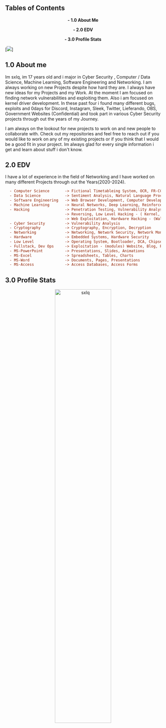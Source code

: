## Tables of Contents
<p align = "center">
<b> - 1.0  About Me</b>
</p>
<p align = "center">
<b>- 2.0  EDV</b>
  </p>
<p align = "center">
<b>- 3.0  Profile Stats</b>
</p>

[![](https://komarev.com/ghpvc/?username=sxlq&style=flat-square&color=1d1e2c)]

<!-- <br><br><br><br><br><br> -->
<!-- <p dir="auto" align="center"><a target="_blank" href="https://discord.gg/users/621713529543720970"><img src="https://raw.githubusercontent.com/catppuccin/catppuccin/dev/assets/footers/gray0_ctp_on_line.svg?sanitize=true" style="max-width: 100%;"></a></p> -->

## 1.0 About me

Im sxlq, im 17 years old and i major in Cyber Security , Computer / Data Science, Machine Learning, Software Engineering and Networking. I am always working on new Projects despite how hard they are. I always have new ideas for my Projects and my Work. At the moment I am focused on finding network vulnerabilities and exploiting them. Also i am focused on kernel driver development. In these past four i found many different bugs, exploits and 0days for Discord, Instagram, Sleek, Twitter, Lieferando, OBS, Government Websites (Confidential) and took part in various Cyber Security projects through out the years of my Journey.

I am always on the lookout for new projects to work on and new people to collaborate with. Check out my repositories and feel free to reach out if you would like to work on any of my existing projects or if you think that I would be a good fit in your project. Im always glad for every single information i get and learn about stuff i don't know.

## 2.0 EDV
I have a lot of experience in the field of Networking and I have worked on many 
different Projects through out the Years(2020-2024).

```ini
  - Computer Science       -> Fictional Timetableing System, OCR, FR-CCTV - (Face Recognition AI)
  - Data Science           -> Sentiment Analysis, Natural Language Processing, Machine Learning
  - Software Engineering   -> Web Browser Development, Computer Development
  - Machine Learning       -> Neural Networks, Deep Learning, Reinforcement Learning
  - Hacking                -> Penetration Testing, Vulnerability Analysis
                           -> Reversing, Low Level Hacking - ( Kernel, ...)
                           -> Web Exploitation, Hardware Hacking - (Wallet, USB, INP Devices)
  - Cyber Security         -> Vulnerability Analysis
  - Cryptography           -> Cryptography, Encryption, Decryption
  - Networking             -> Networking, Network Security, Network Monitoring, VPNS, Packet Poisoning
  - Hardware               -> Embedded Systems, Hardware Security
  - Low Level              -> Operating System, Bootloader, DCA, Chipsets, MBU
  - Fullstack, Dev Ops     -> Exploitation - (modules) Website, Blog, Portofolio, Databases
  - MS-PowerPoint          -> Presentations, Slides, Animations
  - MS-Excel               -> Spreadsheets, Tables, Charts
  - MS-Word                -> Documents, Pages, Presentations
  - MS-Access              -> Access Databases, Access Forms
```

## 3.0 Profile Stats
<p align = "center">
<img src="https://github-readme-streak-stats.herokuapp.com?user=sxlq&theme=dark&hide_border=true&date_format=M%20j%5B%2C%20Y%5D" alt="sxlq" width = "60%"/>
</p>
